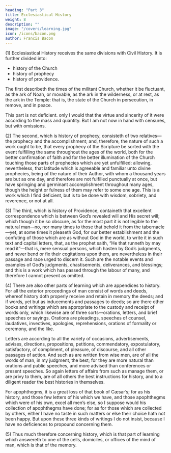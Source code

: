 ```yaml
---
heading: "Part 3"
title: Ecclesiastical History
weight: 8
description: ""
image: "/covers/learning.jpg"
icon: /icons/bacon.png
author: Francis Bacon
---
```



(1) Ecclesiastical History receives the same divisions with Civil History. It is further divided into:
- history of the Church
- history of prophecy
- history of providence. 

The first describeth the times of the militant Church, whether it be fluctuant, as the ark of Noah, or movable, as the ark in the wilderness, or at rest, as the ark in the Temple: that is, the state of the Church in persecution, in remove, and in peace.  

This part is not deficient. only I would that the virtue and sincerity of it were according to the mass and quantity.  But I am not now in hand with censures, but with omissions.

(2) The second, which is history of prophecy, consisteth of two relatives—the prophecy and the accomplishment; and, therefore, the nature of such a work ought to be, that every prophecy of the Scripture be sorted with the event fulfilling the same throughout the ages of the world, both for the better confirmation of faith and for the better illumination of the Church touching those parts of prophecies which are yet unfulfilled: allowing, nevertheless, that latitude which is agreeable and familiar unto divine prophecies, being of the nature of their Author, with whom a thousand years are but as one day, and therefore are not fulfilled punctually at once, but have springing and germinant accomplishment throughout many ages, though the height or fulness of them may refer to some one age.  This is a work which I find deficient, but is to be done with wisdom, sobriety, and reverence, or not at all.

(3) The third, which is history of Providence, containeth that excellent correspondence which is between God’s revealed will and His secret will; which though it be so obscure, as for the most part it is not legible to the natural man—no, nor many times to those that behold it from the tabernacle—yet, at some times it pleaseth God, for our better establishment and the confuting of those which are as without God in the world, to write it in such text and capital letters, that, as the prophet saith, “He that runneth by may read it”—that is, mere sensual persons, which hasten by God’s judgments, and never bend or fix their cogitations upon them, are nevertheless in their passage and race urged to discern it. Such are the notable events and examples of God’s judgments, chastisements, deliverances, and blessings; and this is a work which has passed through the labour of many, and therefore I cannot present as omitted.

(4) There are also other parts of learning which are appendices to history.  For all the exterior proceedings of man consist of words and deeds, whereof history doth properly receive and retain in memory the deeds; and if words, yet but as inducements and passages to deeds; so are there other books and writings which are appropriate to the custody and receipt of words only, which likewise are of three sorts—orations, letters, and brief speeches or sayings.  Orations are pleadings, speeches of counsel, laudatives, invectives, apologies, reprehensions, orations of formality or ceremony, and the like.  

Letters are according to all the variety of occasions, advertisements, advises, directions, propositions, petitions, commendatory, expostulatory, satisfactory, of compliment, of pleasure, of discourse, and all other passages of action.  And such as are written from wise men, are of all the words of man, in my judgment, the best; for they are more natural than orations and public speeches, and more advised than conferences or present speeches.  So again letters of affairs from such as manage them, or are privy to them, are of all others the best instructions for history, and to a diligent reader the best histories in themselves.

For apophthegms, it is a great loss of that book of Cæsar’s; for as his history, and those few letters of his which we have, and those apophthegms which were of his own, excel all men’s else, so I suppose would his collection of apophthegms have done; for as for those which are collected by others, either I have no taste in such matters or else their choice hath not been happy.  But upon these three kinds of writings I do not insist, because I have no deficiences to propound concerning them.

(5) Thus much therefore concerning history, which is that part of learning which answereth to one of the cells, domiciles, or offices of the mind of man, which is that of the memory.
